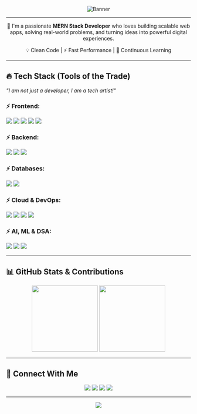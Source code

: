 <!-- Banner Image -->
<p align="center">
  <img src="https://raw.githubusercontent.com/your-username/your-repo/main/banner.png" alt="Banner" />
</p>

---

<p align="center">
  🚀 I'm a passionate <b>MERN Stack Developer</b> who loves building scalable web apps, solving real-world problems, and turning ideas into powerful digital experiences.  
</p>

<p align="center">
  💡 Clean Code | ⚡ Fast Performance | 🌱 Continuous Learning
</p>


---

## 🔥 Tech Stack (Tools of the Trade)  
*"I am not just a developer, I am a tech artist!"*

### ⚡ Frontend:
<p>
  <img src="https://img.icons8.com/color/48/javascript.png"/>
  <img src="https://img.icons8.com/color/48/html-5.png"/>
  <img src="https://img.icons8.com/color/48/css3.png"/>
  <img src="https://img.icons8.com/color/48/react-native.png"/>
  <img src="https://img.icons8.com/color/48/bootstrap.png"/>
</p>

### ⚡ Backend:
<p>
  <img src="https://img.icons8.com/color/48/nodejs.png"/>
  <img src="https://img.icons8.com/ios/50/express-js.png"/>
  <img src="https://img.icons8.com/officel/48/java-eclipse.png"/>
</p>

### ⚡ Databases:
<p>
  <img src="https://img.icons8.com/color/48/mongodb.png"/>
  <img src="https://img.icons8.com/color/48/mysql-logo.png"/>
</p>

### ⚡ Cloud & DevOps:
<p>
  <img src="https://img.icons8.com/color/48/google-cloud.png"/>
  <img src="https://img.icons8.com/color/48/docker.png"/>
  <img src="https://img.icons8.com/ios-glyphs/48/github.png"/>
  <img src="https://img.icons8.com/color/48/firebase.png"/>
</p>

### ⚡ AI, ML & DSA:
<p>
  <img src="https://img.icons8.com/color/48/python.png"/>
  <img src="https://img.icons8.com/color/48/tensorflow.png"/>
  <img src="https://img.icons8.com/color/48/java-coffee-cup-logo.png"/>  
</p>

---

## 📊 GitHub Stats & Contributions
<p align="center">
  <img src="https://github-readme-stats.vercel.app/api?username=YourUsername&show_icons=true&theme=tokyonight" height="180px"/>
  <img src="https://github-readme-streak-stats.herokuapp.com/?user=YourUsername&theme=tokyonight" height="180px"/>
</p>

---

## 🔗 Connect With Me
<p align="center">
  <a href="https://www.linkedin.com/in/your-linkedin/"><img src="https://img.icons8.com/color/48/linkedin.png"/></a>
  <a href="mailto:your-email@gmail.com"><img src="https://img.icons8.com/color/48/gmail.png"/></a>
  <a href="https://twitter.com/your-twitter"><img src="https://img.icons8.com/color/48/twitter.png"/></a>
  <a href="https://yourportfolio.com"><img src="https://img.icons8.com/color/48/domain.png"/></a>
</p>

---

<!-- Footer -->
<p align="center">
  <img src="https://capsule-render.vercel.app/api?type=waving&color=0:2c5364,50:203a43,100:0f2027&height=120&section=footer"/>
</p>

